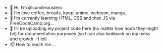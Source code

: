 - 👋 Hi, I’m @camilleaustero
- 👀 I’m love coffee, breads, kpop, anime, webtoon, manga...
- 🌱 I’m currently learning HTML, CSS and then JS via FreeCodeCamp.org...
- 💞️ I’ll be uploading my project code here (no matter how noob they might be) for documentation purposes (so I can also lookback on my mess and growth :-) lol)
- 📫 How to reach me ...

<!---
camilleaustero/camilleaustero is a ✨ special ✨ repository because its `README.md` (this file) appears on your GitHub profile.
You can click the Preview link to take a look at your changes.
--->
